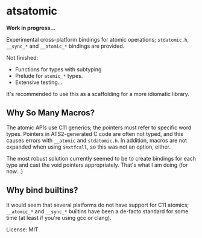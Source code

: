 # atsatomic

__Work in progress...__

Experimental cross-platform bindings for atomic operations;
`stdatomic.h`, `__sync_*` and `__atomic_*` bindings are provided.

Not finished:
- Functions for types with subtyping
- Prelude for `atomic_*` types.
- Extensive testing...

It's recommended to use this as a scaffolding for a more idiomatic library. 

## Why So Many Macros?

The atomic APIs use C11 generics; the pointers must refer to specific
word types.  Pointers in ATS2-generated C code are often not typed, and this causes
errors with `__atomic` and `stdatomic.h`. In addition, macros are not expanded
when using `$extfcall`, so this was not an option, either.  

The most robust solution currently seemed to be to create bindings for each type and 
cast the void pointers appropriately.  That's what I am doing (for now...) 

## Why bind builtins?

It would seem that several platforms do not have support for C11 atomics; `__atomic_*` and `__sync_*` 
builtins have been a de-facto standard for some time (at least if you're using gcc or clang).


License: MIT
